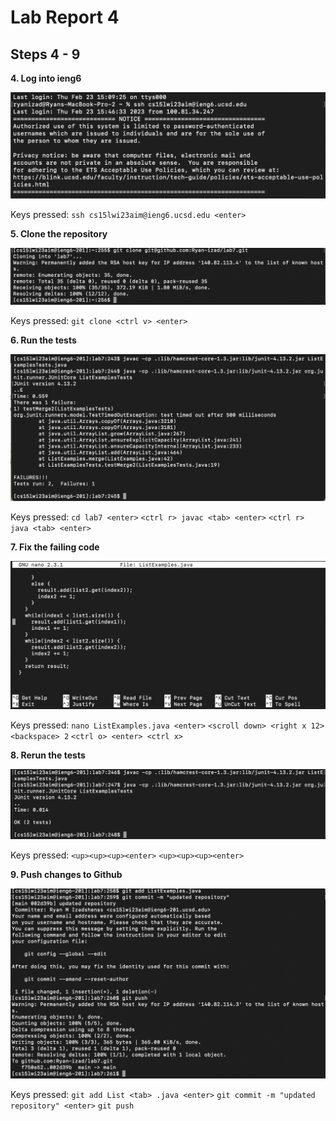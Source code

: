 # Lab Report 4

## Steps 4 - 9

**4. Log into ieng6**

![Image](ssh.png)

Keys pressed: 
`ssh cs15lwi23aim@ieng6.ucsd.edu <enter>`

**5. Clone the repository** 

![Image](clone.png)

Keys pressed: 
`git clone <ctrl v> <enter>`
  
**6. Run the tests**

![Image](junit1.png)

Keys pressed: 
`cd lab7 <enter>`
`<ctrl r> javac <tab> <enter>`
`<ctrl r> java <tab> <enter>`

**7. Fix the failing code**

![Image](nano.png)

Keys pressed:
`nano ListExamples.java <enter>`
`<scroll down> <right x 12> <backspace> 2`
`<ctrl o> <enter> <ctrl x>`

**8. Rerun the tests**

![Image](junit2.png)

Keys pressed: 
`<up><up><up><enter>`
`<up><up><up><enter>`

**9. Push changes to Github**

![Image](gitpush.png)

Keys pressed:
`git add List <tab> .java <enter>`
`git commit -m "updated repository" <enter>`
`git push`
